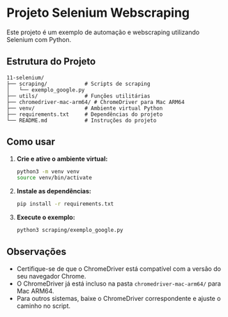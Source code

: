 # Projeto Selenium Webscraping

Este projeto é um exemplo de automação e webscraping utilizando Selenium com Python.

## Estrutura do Projeto

```
11-selenium/
├── scraping/            # Scripts de scraping
│   └── exemplo_google.py
├── utils/               # Funções utilitárias
├── chromedriver-mac-arm64/ # ChromeDriver para Mac ARM64
├── venv/                # Ambiente virtual Python
├── requirements.txt     # Dependências do projeto
└── README.md            # Instruções do projeto
```

## Como usar

1. **Crie e ative o ambiente virtual:**
   ```bash
   python3 -m venv venv
   source venv/bin/activate
   ```
2. **Instale as dependências:**
   ```bash
   pip install -r requirements.txt
   ```
3. **Execute o exemplo:**
   ```bash
   python3 scraping/exemplo_google.py
   ```

## Observações
- Certifique-se de que o ChromeDriver está compatível com a versão do seu navegador Chrome.
- O ChromeDriver já está incluso na pasta `chromedriver-mac-arm64/` para Mac ARM64.
- Para outros sistemas, baixe o ChromeDriver correspondente e ajuste o caminho no script.
